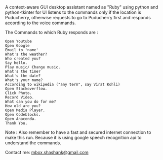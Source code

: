 A context-aware GUI desktop assistant named as "Ruby" using python and python-tkinter for UI listens to the commands only if the location is Puducherry, otherwise requests to go to Puducherry first and responds according to the voice commands.

The Commands to which Ruby responds are :

    Open Youtube
    Open Google
    Email to 'name'
    What's the weather?
    Who created you?
    Say hello.
    Play music/ Change music.
    What's the time?
    What's the date?
    What's your name?
    According to wikipedia ("any term", say Virat Kohli)
    Open Stackoverflow.
    Click Photo.
    Record Video.
    What can you do for me?
    How old are you?
    Open Media Player.
    Open Codeblocks.
    Open Anaconda.
    Thank You.
Note : Also remember to have a fast and secured internet connection to make this run. Because it is using google speech recognition api to understand the commands.

Contact me: mbox.shashank@gmail.com
